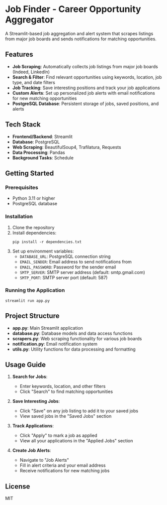 # Job Finder - Career Opportunity Aggregator

A Streamlit-based job aggregation and alert system that scrapes listings from major job boards and sends notifications for matching opportunities.

## Features

- **Job Scraping**: Automatically collects job listings from major job boards (Indeed, LinkedIn)
- **Search & Filter**: Find relevant opportunities using keywords, location, job type, and date filters
- **Job Tracking**: Save interesting positions and track your job applications
- **Custom Alerts**: Set up personalized job alerts with email notifications for new matching opportunities
- **PostgreSQL Database**: Persistent storage of jobs, saved positions, and alerts

## Tech Stack

- **Frontend/Backend**: Streamlit
- **Database**: PostgreSQL
- **Web Scraping**: BeautifulSoup4, Trafilatura, Requests
- **Data Processing**: Pandas
- **Background Tasks**: Schedule

## Getting Started

### Prerequisites

- Python 3.11 or higher
- PostgreSQL database

### Installation

1. Clone the repository
2. Install dependencies:
   ```
   pip install -r dependencies.txt
   ```
3. Set up environment variables:
   - `DATABASE_URL`: PostgreSQL connection string
   - `EMAIL_SENDER`: Email address to send notifications from
   - `EMAIL_PASSWORD`: Password for the sender email
   - `SMTP_SERVER`: SMTP server address (default: smtp.gmail.com)
   - `SMTP_PORT`: SMTP server port (default: 587)

### Running the Application

```
streamlit run app.py
```

## Project Structure

- **app.py**: Main Streamlit application
- **database.py**: Database models and data access functions
- **scrapers.py**: Web scraping functionality for various job boards
- **notification.py**: Email notification system
- **utils.py**: Utility functions for data processing and formatting

## Usage Guide

1. **Search for Jobs**:
   - Enter keywords, location, and other filters
   - Click "Search" to find matching opportunities

2. **Save Interesting Jobs**:
   - Click "Save" on any job listing to add it to your saved jobs
   - View saved jobs in the "Saved Jobs" section

3. **Track Applications**:
   - Click "Apply" to mark a job as applied
   - View all your applications in the "Applied Jobs" section

4. **Create Job Alerts**:
   - Navigate to "Job Alerts"
   - Fill in alert criteria and your email address
   - Receive notifications for new matching jobs

## License

MIT